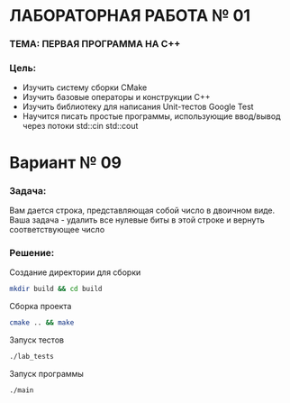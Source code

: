 # ЛАБОРАТОРНАЯ РАБОТА № 01
### ТЕМА: ПЕРВАЯ ПРОГРАММА НА С++

### Цель:
- Изучить систему сборки CMake
- Изучить базовые операторы и конструкции C++
- Изучить библиотеку для написания Unit-тестов Google Test
- Научится писать простые программы, использующие ввод/вывод через потоки std::cin std::cout

# Вариант № 09
### Задача:
Вам дается строка, представляющая собой число в двоичном виде. 
Ваша задача - удалить все нулевые биты в этой строке и вернуть соответствующее число

### Решение:
Создание директории для сборки
```bash
mkdir build && cd build 
```

Сборка проекта
```bash
cmake .. && make
```

Запуск тестов
```bash
./lab_tests
```

Запуск программы
```bash
./main
```
